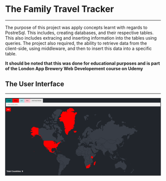 # The Family Travel Tracker
-------------------------------------
The purpose of this project was apply concepts learnt with regards to PostreSql.
This includes, creating databases, and their respective tables. This also includes extracing and inserting information into the tables using queries.
The project also required, the ability to retrieve data from the client-side, using middleware, and then to insert this data into a specific table. 

**It should be noted that this was done for educational purposes and is part of the London App Brewery Web Developement course on Udemy**

## The User Interface
---------------------------------
 ![alt text](https://github.com/mbasacokile7/Family-Travel-Tracker/blob/master/Fammily%20Travel%20Tracker%20UI.png) 

